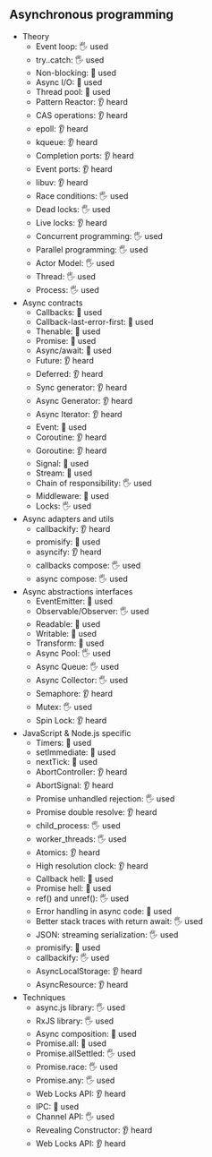 ## Asynchronous programming

- Theory
  - Event loop: 🖐️ used
  - try..catch: 🖐️ used
  - Non-blocking: 🙋 used
  - Async I/O: 🙋 used
  - Thread pool: 🙋 used
  - Pattern Reactor: 👂 heard
  - CAS operations: 👂 heard
  - epoll: 👂 heard
  - kqueue: 👂 heard
  - Completion ports: 👂 heard
  - Event ports: 👂 heard
  - libuv: 👂 heard
  - Race conditions: 🖐️ used
  - Dead locks: 🖐️ used
  - Live locks: 👂 heard
  - Concurrent programming: 🖐️ used
  - Parallel programming: 🖐️ used
  - Actor Model: 🖐️ used
  - Thread: 🖐️ used
  - Process: 🖐️ used
- Async contracts
  - Callbacks: 🙋 used
  - Callback-last-error-first: 🙋 used
  - Thenable: 🙋 used
  - Promise: 🙋 used
  - Async/await: 🙋 used
  - Future: 👂 heard
  - Deferred: 👂 heard
  - Sync generator: 👂 heard
  - Async Generator: 👂 heard
  - Async Iterator: 👂 heard
  - Event: 🙋 used
  - Coroutine: 👂 heard
  - Goroutine: 👂 heard
  - Signal: 🙋 used
  - Stream: 🙋 used
  - Chain of responsibility: 🖐️ used
  - Middleware: 🙋 used
  - Locks: 🖐️ used
- Async adapters and utils
  - callbackify: 👂 heard
  - promisify: 🙋 used
  - asyncify: 👂 heard
  - callbacks compose: 🖐️ used
  - async compose: 🖐️ used
- Async abstractions interfaces
  - EventEmitter: 🙋 used
  - Observable/Observer: 🖐️ used
  - Readable: 🙋 used
  - Writable: 🙋 used
  - Transform: 🙋 used
  - Async Pool: 🖐️ used
  - Async Queue: 🖐️ used
  - Async Collector: 🖐️ used
  - Semaphore: 👂 heard
  - Mutex: 🖐️ used
  - Spin Lock: 👂 heard
- JavaScript & Node.js specific
  - Timers: 🙋 used
  - setImmediate: 🙋 used
  - nextTick: 🙋 used
  - AbortController: 👂 heard
  - AbortSignal: 👂 heard
  - Promise unhandled rejection: 🖐️ used
  - Promise double resolve: 👂 heard
  - child_process: 🖐️ used
  - worker_threads: 🖐️ used
  - Atomics: 👂 heard
  - High resolution clock: 👂 heard
  - Callback hell: 🙋 used
  - Promise hell: 🙋 used
  - ref() and unref(): 🖐️ used
  - Error handling in async code: 🙋 used
  - Better stack traces with return await: 🖐️ used
  - JSON: streaming serialization: 🖐️ used
  - promisify: 🙋 used
  - callbackify: 🖐️ used
  - AsyncLocalStorage: 👂 heard
  - AsyncResource: 👂 heard
- Techniques
  - async.js library: 🖐️ used
  - RxJS library: 🖐️ used
  - Async composition: 🙋 used
  - Promise.all: 🙋 used
  - Promise.allSettled: 🖐️ used
  - Promise.race: 🖐️ used
  - Promise.any: 🖐️ used
  - Web Locks API: 👂 heard
  - IPC: 🙋 used
  - Channel API: 🖐️ used
  - Revealing Constructor: 👂 heard
  - Web Locks API: 👂 heard
